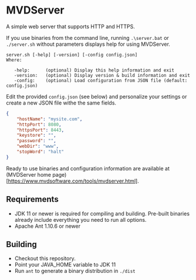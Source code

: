 # MVDServer

A simple web server that supports HTTP and HTTPS.

If you use binaries from the command line, running `.\server.bat` or `./server.sh` without parameters displays help for using MVDServer.

```text
server.sh [-help] [-version] [-config config.json]
Where:

   -help:      (optional) Display this help information and exit
   -version:   (optional) Display version & build information and exit
   -config:    (optional) Load configuration from JSON file (default: config.json)
```

Edit the provided `config.json` (see below) and personalize your settings or create a new JSON file withe the same fields.

```JSON
{
    "hostName": "mysite.com",
    "httpPort": 8080,
    "httpsPort": 8443,
    "keystore": "",
    "password": "",
    "webDir": "www",
    "stopWord": "halt"
}
```
Ready to use binaries and configuration information are available at (MVDServer home page)[https://www.mvdsoftware.com/tools/mvdserver.html].

## Requirements

- JDK 11 or newer is required for compiling and building. Pre-built binaries already include everything you need to run all options.
- Apache Ant 1.10.6 or newer

## Building

- Checkout this repository.
- Point your JAVA_HOME variable to JDK 11
- Run `ant` to generate a binary distribution in `./dist`
